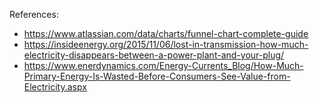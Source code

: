 References:
 - https://www.atlassian.com/data/charts/funnel-chart-complete-guide
 - https://insideenergy.org/2015/11/06/lost-in-transmission-how-much-electricity-disappears-between-a-power-plant-and-your-plug/
 - https://www.enerdynamics.com/Energy-Currents_Blog/How-Much-Primary-Energy-Is-Wasted-Before-Consumers-See-Value-from-Electricity.aspx
